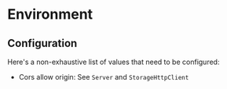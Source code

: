 # Environment

## Configuration

Here's a non-exhaustive list of values that need to be configured:
 * Cors allow origin: See `Server` and `StorageHttpClient`
